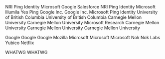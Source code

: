 
<reference anchor="OpenID.Core" target="https://openid.net/specs/openid-connect-core-1_0.html">
  <front>
    <title>OpenID Connect Core 1.0 incorporating errata set 1</title>
    <author initials="N." surname="Sakimura" fullname="Nat Sakimura">
      <organization>NRI</organization>
    </author>
    <author initials="J." surname="Bradley" fullname="John Bradley">
      <organization>Ping Identity</organization>
    </author>
    <author initials="M." surname="Jones" fullname="Mike Jones">
      <organization>Microsoft</organization>
    </author>
    <author initials="B." surname="de Medeiros" fullname="Breno de Medeiros">
      <organization>Google</organization>
    </author>
    <author initials="C." surname="Mortimore" fullname="Chuck Mortimore">
      <organization>Salesforce</organization>
    </author>
    <date day="8" month="Nov" year="2014"/>
  </front>
</reference>

<reference anchor="OpenID.Discovery" target="https://openid.net/specs/openid-connect-discovery-1_0.html">
  <front>
    <title>OpenID Connect Discovery 1.0 incorporating errata set 1</title>
    <author initials="N." surname="Sakimura" fullname="Nat Sakimura">
      <organization>NRI</organization>
    </author>
    <author initials="J." surname="Bradley" fullname="John Bradley">
      <organization>Ping Identity</organization>
    </author>
    <author initials="M." surname="Jones" fullname="Mike Jones">
      <organization>Microsoft</organization>
    </author>
    <author initials="E." surname="Jay" fullname="Edmund Jay">
      <organization>Illumila</organization>
    </author>
    <date day="8" month="Nov" year="2014"/>
  </front>
</reference>

<reference anchor="JARM" target="https://openid.net/specs/openid-financial-api-jarm.html">
  <front>
    <title>Financial-grade API: JWT Secured Authorization Response Mode for OAuth 2.0 (JARM)</title>
    <author initials="T." surname="Lodderstedt" fullname="Torsten Lodderstedt">
      <organization>Yes</organization>
    </author>
    <author initials="B." surname="Campbell" fullname="Brian Campbell">
      <organization>Ping</organization>
    </author>
   <date day="17" month="Oct" year="2018"/>
  </front>
</reference>



<reference anchor="owasp_redir" target="https://cheatsheetseries.owasp.org/cheatsheets/Unvalidated_Redirects_and_Forwards_Cheat_Sheet.html">
  <front>
    <title>OWASP Cheat Sheet Series - Unvalidated Redirects and Forwards</title>
    <author></author>
    <date />
  </front>
</reference>

<reference anchor="owasp_csrf" target="https://www.owasp.org/index.php/Cross-Site_Request_Forgery_(CSRF)_Prevention_Cheat_Sheet">
  <front>
    <title>Cross-Site Request Forgery (CSRF) Prevention Cheat Sheet</title>
    <author></author>
    <date />
  </front>
</reference>

<reference anchor="webappsec-referrer-policy" target="https://w3c.github.io/webappsec-referrer-policy">
  <front>
    <title>Referrer Policy</title>
    <author initials="J." surname="Eisinger">
      <organization>Google Inc.</organization>
    </author>
    <author initials="E." surname="Stark">
      <organization>Google Inc.</organization>
    </author>
    <date day="20" month="April" year="2017"/>
  </front>
</reference>

<reference anchor="OAuth.Post" target="http://openid.net/specs/oauth-v2-form-post-response-mode-1_0.html">
  <front>
    <title>OAuth 2.0 Form Post Response Mode</title>
    <author initials="M." surname="Jones" fullname="Mike Jones">
      <organization>Microsoft</organization>
    </author>
    <author initials="B." surname="Campbell" fullname="Brian Campbell">
      <organization>Ping Identity</organization>
    </author>
    <date day="27" month="April" year="2015"/>
  </front>
</reference>       


<reference anchor="oauth_security_ubc" target="http://passwordresearch.com/papers/paper267.html">
  <front>
    <title>The Devil is in the (Implementation) Details: An Empirical Analysis of OAuth SSO Systems</title>
    <author  initials="S.-T." surname="Sun" fullname="San-Tsai Sun">
      <organization abbrev="UBC">University of British Columbia</organization>
    </author>
    <author  initials="K." surname="Beznosov" fullname="Konstantin Beznosov">
      <organization abbrev="UBC">University of British Columbia</organization>
    </author>
    <date month="October" year="2012"/>
  </front>
  <format target="http://passwordresearch.com/papers/paper267.html" type="HTML" />
</reference> 

<reference anchor="oauth_security_cmu" target="http://css.csail.mit.edu/6.858/2012/readings/oauth-sso.pdf">
  <front>
    <title>OAuth Demystified for Mobile Application Developers</title>
    <author  initials="E." surname="Chen" fullname="Eric Chen">
      <organization abbrev="CMU">Carnegie Mellon University</organization>
    </author>
    <author initials="Y." surname="Pei" fullname="Yutong Pei">
      <organization abbrev="CMU">Carnegie Mellon University</organization>
    </author>
    <author initials="S." surname="Chen" fullname="Shuo Chen">
      <organization abbrev="MR">Microsoft Research</organization>
    </author>
    <author initials="Y." surname="Tian" fullname="Yuan Tian">
      <organization abbrev="CMU">Carnegie Mellon University</organization>
    </author>          
    <author initials="R." surname="Kotcher" fullname="Robert Kotcher">
      <organization abbrev="CMU">Carnegie Mellon University</organization>
    </author>
    <author initials="P." surname="Tague" fullname="Patrick Tague">
      <organization abbrev="CMU">Carnegie Mellon University</organization>
    </author>
    <date month="November" year="2014"/>
  </front>
  <format target="http://css.csail.mit.edu/6.858/2012/readings/oauth-sso.pdf" type="pdf" />
</reference>

<reference anchor="arXiv.1601.01229"
           target="http://arxiv.org/abs/1601.01229/">
  <front>
    <title>A Comprehensive Formal Security Analysis of OAuth 2.0</title>
    <author fullname="Daniel Fett" surname="Fett" initials="D."><organization/></author>
    <author fullname="Ralf Küsters" surname="Küsters" initials="R."><organization/></author>
    <author fullname="Guido Schmitz" surname="Schmitz" initials="G."><organization/></author>
    <date day="6" month="January" year="2016"/>
  </front>
  <seriesInfo name="arXiv" value="1601.01229"/>
</reference>

<reference anchor="arXiv.1704.08539"
           target="http://arxiv.org/abs/1704.08539/">
  <front>
    <title>The Web SSO Standard OpenID Connect: In-Depth Formal Security Analysis and Security Guidelines</title>
    <author fullname="Daniel Fett" surname="Fett" initials="D."><organization/></author>
    <author fullname="Ralf Küsters" surname="Küsters" initials="R."><organization/></author>
    <author fullname="Guido Schmitz" surname="Schmitz" initials="G."><organization/></author>
    <date day="27" month="April" year="2017"/>
  </front>
  <seriesInfo name="arXiv" value="1704.08539"/>
</reference>

<reference anchor="arXiv.1901.11520"
           target="http://arxiv.org/abs/1901.11520/">
  <front>
    <title>An Extensive Formal Security Analysis of the OpenID Financial-grade API</title>
    <author fullname="Daniel Fett" surname="Fett" initials="D."><organization/></author>
    <author fullname="Pedram Hosseyni" surname="Hosseyni" initials="P."><organization/></author>
    <author fullname="Ralf Küsters" surname="Küsters" initials="R."><organization/></author>
    <date day="31" month="January" year="2019"/>
  </front>
  <seriesInfo name="arXiv" value="1901.11520"/>
</reference>

<reference anchor="arXiv.1508.04324v2"
           target="http://arxiv.org/abs/1508.04324v2/">
  <front>
    <title>On the security of modern Single Sign-On Protocols: Second-Order Vulnerabilities in OpenID Connect</title>
    <author fullname="Vladislav Mladenov" surname="Mladenov" initials="V."><organization/></author>
    <author fullname="Christian Mainka" surname="Mainka" initials="C."><organization/></author>
    <author fullname="Jörg Schwenk" surname="Schwenk" initials="J."><organization/></author>
    <date day="7" month="January" year="2016"/>
  </front>
  <seriesInfo name="arXiv" value="1508.04324v2"/>
</reference>

<reference anchor="oauth_security_jcs_14" target="https://www.doc.ic.ac.uk/~maffeis/papers/jcs14.pdf">
  <front>
    <title>Discovering concrete attacks on website authorization by formal analysis</title>
    <author fullname="Chetan Bansal" surname="Bansal" initials="C."><organization/></author>
    <author fullname="Karthikeyan Bhargavan" surname="Bhargavan" initials="K."><organization/></author>
    <author fullname="Antoine Delignat-Lavaud" surname="Delignat-Lavaud" initials="A."><organization/></author>
    <author fullname="Sergio Maffeis" surname="Maffeis" initials="S."><organization/></author>
    <date day="23" month="April" year="2014"/>
  </front>
  <format target="https://www.doc.ic.ac.uk/~maffeis/papers/jcs14.pdf" type="pdf" />
</reference>

<reference anchor="bug.chromium" target="https://bugs.chromium.org/p/chromium/issues/detail?id=168213/">
  <front>
    <title>Referer header includes URL fragment when opening link using New Tab</title>
    <author></author>
    <date />
  </front>
</reference>

<reference anchor="WebAuthn" target="https://www.w3.org/TR/2019/REC-webauthn-1-20190304/">
  <front>
    <title>Web Authentication: An API for accessing Public Key Credentials Level 1</title>    
    <author fullname="Dirk Balfanz" surname="Balfanz" initials="D."><organization>Google</organization></author>
    <author fullname="Alexei Czeskis" surname="Czeskis" initials="A."><organization>Google</organization></author>
    <author fullname="Jeff Hodges" surname="Hodges" initials="J."><organization>Google</organization></author>
    <author fullname="J.C. Jones" surname="Jones" initials="J.C."><organization>Mozilla</organization></author>
    <author fullname="Michael B. Jones" surname="Jones" initials="M.B."><organization>Microsoft</organization></author>
    <author fullname="Akshay Kumar" surname="Kumar" initials="A."><organization>Microsoft</organization></author>
    <author fullname="Angelo Liao" surname="Liao" initials="A."><organization>Microsoft</organization></author>
    <author fullname="Rolf Lindemann" surname="Lindemann" initials="R."><organization>Nok Nok Labs</organization></author>
    <author fullname="Emil Lundberg" surname="Lundberg" initials="E."><organization>Yubico</organization></author>
    <date day="04" month="March" year="2019"/>
  </front>
</reference>

<reference anchor="WebCrypto" target="https://www.w3.org/TR/2017/REC-WebCryptoAPI-20170126/">
  <front>
    <title>Web Cryptography API</title>
    <author fullname="Mark Watson" surname="Watson" initials="M."><organization>Netflix</organization></author>
    <date day="26" month="January" year="2017"/>
  </front>
</reference>

<reference anchor="subdomaintakeover" target="https://www.eecis.udel.edu/~hnw/paper/ccs16a.pdf">
  <front>
    <title>All Your DNS Records Point to Us: Understanding the Security Threats of Dangling DNS Records</title>
    <author fullname="Daiping Liu" surname="Liu" initials="D."></author>
    <author fullname="Shuai Hao" surname="Hao" initials="S."></author>
    <author fullname="Haining Wang" surname="Wang" initials="H."></author>
    <date day="24" month="October" year="2016"/>
  </front>
</reference>


<!-- To be removed when RFC has been published! -->

<reference anchor="RFC8705" target="https://www.rfc-editor.org/info/rfc8705">
<front>
<title>
OAuth 2.0 Mutual-TLS Client Authentication and Certificate-Bound Access Tokens
</title>
<author initials="B." surname="Campbell" fullname="B. Campbell">
<organization/>
</author>
<author initials="J." surname="Bradley" fullname="J. Bradley">
<organization/>
</author>
<author initials="N." surname="Sakimura" fullname="N. Sakimura">
<organization/>
</author>
<author initials="T." surname="Lodderstedt" fullname="T. Lodderstedt">
<organization/>
</author>
<date year="2020" month="February"/>
</front>
<seriesInfo name="RFC" value="8705"/>
</reference>

<reference target="https://www.w3.org/TR/CSP2" anchor="CSP-2">
    <front>
        <title>Content Security Policy Level 2</title>
        <author initials="M." surname="West"/>
        <author initials="A." surname="Barth"/>
        <author initials="D." surname="Veditz"/>
        <date month="July" year="2015"/>
    </front>
</reference>

<reference anchor="inbc_security_sso"
           target="https://distinct-sso.com/paper.pdf">
  <front>
    <title>DISTINCT: Identity Theft using In-Browser Communications in Dual-Window Single Sign-On</title>
    <author fullname="Louis Jannett" surname="Jannett" initials="L."><organization/></author>
    <author fullname="Vladislav Mladenov" surname="Mladenov" initials="V."><organization/></author>
    <author fullname="Christian Mainka" surname="Mainka" initials="C."><organization/></author>
    <author fullname="Jörg Schwenk" surname="Schwenk" initials="J."><organization/></author>
    <date day="7" month="November" year="2022"/>
  </front>
  <seriesInfo name="DOI" value="10.1145/3548606.3560692"/>
</reference>

<reference anchor="postmessage_api" target="https://html.spec.whatwg.org/multipage/web-messaging.html#web-messaging">
  <front>
    <title>HTML Living Standard: Cross-document messaging</title>
    <author>WHATWG</author>
    <date />
  </front>
</reference>

<reference anchor="CORS" target="https://fetch.spec.whatwg.org/#http-cors-protocol">
  <front>
    <title>Fetch Standard: CORS protocol</title>
    <author>WHATWG</author>
    <date />
  </front>
</reference>
